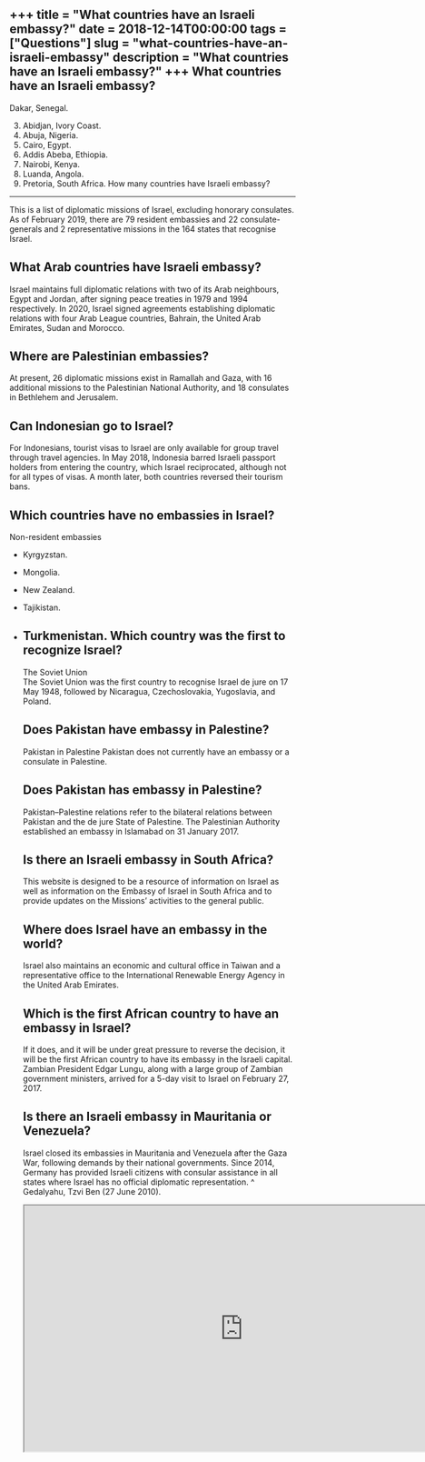 +++
title = "What countries have an Israeli embassy?"
date = 2018-12-14T00:00:00
tags = ["Questions"]
slug = "what-countries-have-an-israeli-embassy"
description = "What countries have an Israeli embassy?"
+++
What countries have an Israeli embassy?
---------------------------------------

Dakar, Senegal.

3. Abidjan, Ivory Coast.
4. Abuja, Nigeria.
5. Cairo, Egypt.
6. Addis Abeba, Ethiopia.
7. Nairobi, Kenya.
8. Luanda, Angola.
9. Pretoria, South Africa.
How many countries have Israeli embassy?
----------------------------------------

This is a list of diplomatic missions of Israel, excluding honorary consulates. As of February 2019, there are 79 resident embassies and 22 consulate-generals and 2 representative missions in the 164 states that recognise Israel.

What Arab countries have Israeli embassy?
-----------------------------------------

Israel maintains full diplomatic relations with two of its Arab neighbours, Egypt and Jordan, after signing peace treaties in 1979 and 1994 respectively. In 2020, Israel signed agreements establishing diplomatic relations with four Arab League countries, Bahrain, the United Arab Emirates, Sudan and Morocco.

Where are Palestinian embassies?
--------------------------------

At present, 26 diplomatic missions exist in Ramallah and Gaza, with 16 additional missions to the Palestinian National Authority, and 18 consulates in Bethlehem and Jerusalem.

Can Indonesian go to Israel?
----------------------------

For Indonesians, tourist visas to Israel are only available for group travel through travel agencies. In May 2018, Indonesia barred Israeli passport holders from entering the country, which Israel reciprocated, although not for all types of visas. A month later, both countries reversed their tourism bans.

Which countries have no embassies in Israel?
--------------------------------------------

Non-resident embassies

- Kyrgyzstan.
- Mongolia.
- New Zealand.
- Tajikistan.
- Turkmenistan. Which country was the first to recognize Israel?
    ------------------------------------------------
    
    The Soviet Union  
    The Soviet Union was the first country to recognise Israel de jure on 17 May 1948, followed by Nicaragua, Czechoslovakia, Yugoslavia, and Poland.
    
    Does Pakistan have embassy in Palestine?
    ----------------------------------------
    
    Pakistan in Palestine Pakistan does not currently have an embassy or a consulate in Palestine.
    
    Does Pakistan has embassy in Palestine?
    ---------------------------------------
    
    Pakistan–Palestine relations refer to the bilateral relations between Pakistan and the de jure State of Palestine. The Palestinian Authority established an embassy in Islamabad on 31 January 2017.
    
    Is there an Israeli embassy in South Africa?
    --------------------------------------------
    
    This website is designed to be a resource of information on Israel as well as information on the Embassy of Israel in South Africa and to provide updates on the Missions’ activities to the general public.
    
    Where does Israel have an embassy in the world?
    -----------------------------------------------
    
    Israel also maintains an economic and cultural office in Taiwan and a representative office to the International Renewable Energy Agency in the United Arab Emirates.
    
    Which is the first African country to have an embassy in Israel?
    ----------------------------------------------------------------
    
    If it does, and it will be under great pressure to reverse the decision, it will be the first African country to have its embassy in the Israeli capital. Zambian President Edgar Lungu, along with a large group of Zambian government ministers, arrived for a 5-day visit to Israel on February 27, 2017.
    
    Is there an Israeli embassy in Mauritania or Venezuela?
    -------------------------------------------------------
    
    Israel closed its embassies in Mauritania and Venezuela after the Gaza War, following demands by their national governments. Since 2014, Germany has provided Israeli citizens with consular assistance in all states where Israel has no official diplomatic representation. ^ Gedalyahu, Tzvi Ben (27 June 2010).
    
    <iframe allow="accelerometer; autoplay; clipboard-write; encrypted-media; gyroscope; picture-in-picture" allowfullscreen="" class="__youtube_prefs__  epyt-is-override  no-lazyload" data-no-lazy="1" data-origheight="433" data-origwidth="770" data-skipgform_ajax_framebjll="" height="433" id="_ytid_11090" loading="lazy" src="https://www.youtube.com/embed/M2yiG2GsOi8?enablejsapi=1&autoplay=0&cc_load_policy=0&cc_lang_pref=&iv_load_policy=1&loop=0&modestbranding=0&rel=1&fs=1&playsinline=0&autohide=2&theme=dark&color=red&controls=1&" title="YouTube player" width="770"></iframe>